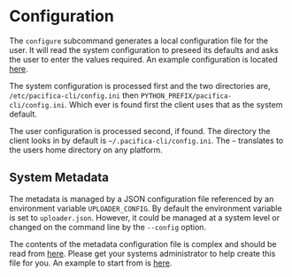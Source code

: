 # Configuration

The `configure` subcommand generates a local configuration file for the
user. It will read the system configuration to preseed its defaults and
asks the user to enter the values required. An example configuration is
located [here](_static/example.ini).

The system configuration is processed first and the two directories are,
`/etc/pacifica-cli/config.ini` then
`PYTHON_PREFIX/pacifica-cli/config.ini`. Which ever is found first the
client uses that as the system default.

The user configuration is processed second, if found. The directory the
client looks in by default is `~/.pacifica-cli/config.ini`. The `~`
translates to the users home directory on any platform.

## System Metadata

The metadata is managed by a JSON configuration file referenced by an
environment variable `UPLOADER_CONFIG`. By default the environment
variable is set to `uploader.json`. However, it could be managed at a
system level or changed on the command line by the `--config` option.

The contents of the metadata configuration file is complex and should
be read from
[here](https://github.com/pacifica/pacifica-python-uploader/blob/master/METADATA_CONFIGURATION.md).
Please get your systems administrator to help create this file for you.
An example to start from is [here](_static/uploader.json).
